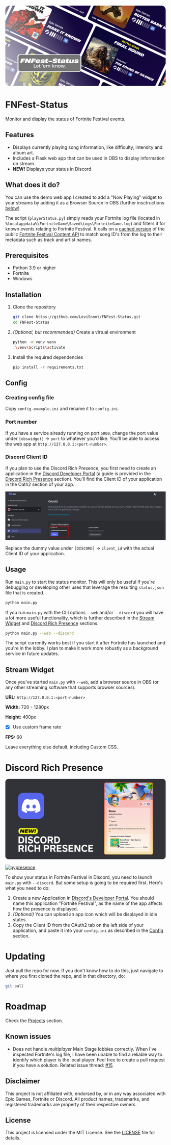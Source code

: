 ![](assets/gh-banner.png)

# FNFest-Status
Monitor and display the status of Fortnite Festival events.

## Features
- Displays currently playing song information, like difficulty, intensity and album art.
- Includes a Flask web app that can be used in OBS to display information on stream.
- **NEW!** Displays your status in Discord.

## What does it do?
You can use the demo web app I created to add a "Now Playing" widget to your streams by adding it as a Browser Source in OBS (further insctructions [below](#stream-widget))

The script (`playerStatus.py`) simply reads your Fortnite log file (located in `%localappdata%\FortniteGame\Saved\Logs\FortniteGame.log`) and filters it for known events relating to Fortnite Festival. It calls on a [cached version](https://github.com/LeviSnoot/FNFest-Content-API) of the public [Fortnite Festival Content API](https://fortnitecontent-website-prod07.ol.epicgames.com/content/api/pages/fortnite-game/spark-tracks) to match song ID's from the log to their metadata such as track and artist names.

## Prerequisites
- Python 3.9 or higher
- Fortnite
- Windows

## Installation
1. Clone the repository
    ```sh
    git clone https://github.com/LeviSnoot/FNFest-Status.git
    cd FNFest-Status
    ```
2. *(Optional, but recommended)* Create a virtual environment
    ```sh
    python -m venv venv
    .\venv\Scripts\activate
    ```
3. Install the required dependencies
    ```sh
    pip install -r requirements.txt
    ```

## Config

### Creating config file
Copy `config-example.ini` and rename it to `config.ini`.

### Port number
If you have a service already running on port `5000`, change the port value under `[obswidget]` -> `port` to whatever you'd like. You'll be able to access the web app at `http://127.0.0.1:<port-number>`.

### Discord Client ID
If you plan to use the Discord Rich Presence, you first need to create an application in the [Discord Developer Portal](https://discord.com/developers/applications) (a guide is provided in the [Discord Rich Presence](#discord-rich-presence) section). You'll find the Client ID of your application in the Oath2 section of your app.

![](assets/client-id-example.png)

Replace the dummy value under `[DISCORD]` -> `client_id` with the actual Client ID of your application.

## Usage

Run `main.py` to start the status monitor. This will only be useful if you're debugging or developing other uses that leverage the resulting `status.json` file that is created.

```sh
python main.py 
```

If you run `main.py` with the CLI options `--web` and/or `--discord` you will have a lot more useful functionality, which is further described in the [Stream Widget](#stream-widget) and [Discord Rich Presence](#discord-rich-presence) sections.

```sh
python main.py --web --discord
```

The script currently works best if you start it after Fortnite has launched and you're in the lobby. I plan to make it work more robustly as a background service in future updates.

## Stream Widget

Once you've started `main.py` with `--web`, add a browser source in OBS (or any other streaming software that supports browser sources).

**URL:** `http://127.0.0.1:<port-number>`

**Width:** 720 - 1280px

**Height:** 400px

- [x] Use custom frame rate

**FPS:** 60

Leave everything else default, including Custom CSS.

# Discord Rich Presence

![](assets/rpc-promo.png)

[![pypresence](https://img.shields.io/badge/using-pypresence-00bb88.svg?style=for-the-badge&logo=discord&logoWidth=20)](https://github.com/qwertyquerty/pypresence)

To show your status in Fortnite Festival in Discord, you need to launch `main.py` with `--discord`. But some setup is going to be required first. Here's what you need to do:

1. Create a new Application in [Discord's Developer Portal](https://discord.com/developers/applications). You should name this application "Fortnite Festival", as the name of the app affects how the presence is displayed.
2. *(Optional)* You can upload an app icon which will be displayed in idle states.
3. Copy the Client ID from the OAuth2 tab on the left side of your application, and paste it into your `config.ini` as described in the [Config](#config) section.

# Updating

Just pull the repo for now. If you don't know how to do this, just navigate to where you first cloned the repo, and in that directory, do:
```sh
git pull
```

# Roadmap

Check the [Projects](https://github.com/users/LeviSnoot/projects/1) section.

## Known issues
- Does not handle *multiplayer* Main Stage lobbies correctly. When I've inspected Fortnite's log file, I have been unable to find a reliable way to identify which player is the local player. Feel free to create a pull request if you have a solution. Related issue thread: [#15](https://github.com/LeviSnoot/FNFest-Status/issues/15)

## Disclaimer

This project is not affiliated with, endorsed by, or in any way associated with Epic Games, Fortnite or Discord. All product names, trademarks, and registered trademarks are property of their respective owners.

## License

This project is licensed under the MIT License. See the [LICENSE](LICENSE) file for details.
